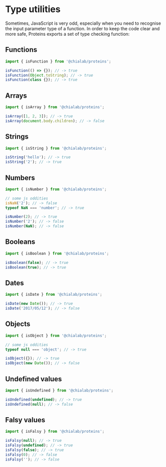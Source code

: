 # Type utilities

Sometimes, JavaScript is very odd, especially when you need to recognise the input parameter type of a function. In order to keep the code clear and more safe, Proteins exports a set of type checking function:

## Functions

```js
import { isFunction } from '@chialab/proteins';

isFunction(() => {}); // -> true
isFunction(Object.toString); // -> true
isFunction(class {}); // -> true
```

## Arrays

```js
import { isArray } from '@chialab/proteins';

isArray([1, 2, 3]); // -> true
isArray(document.body.children); // -> false
```

## Strings

```js
import { isString } from '@chialab/proteins';

isString('hello'); // -> true
isString('2'); // -> true
```

## Numbers

```js
import { isNumber } from '@chialab/proteins';

// some js oddities
isNaN('2'); // -> false
typeof NaN === 'number'; // -> true

isNumber(2); // -> true
isNumber('2'); // -> false
isNumber(NaN); // -> false
```

## Booleans

```js
import { isBoolean } from '@chialab/proteins';

isBoolean(false); // -> true
isBoolean(true); // -> true
```

## Dates

```js
import { isDate } from '@chialab/proteins';

isDate(new Date()); // -> true
isDate('2017/05/12'); // -> false
```

## Objects

```js
import { isObject } from '@chialab/proteins';

// some js oddities
typeof null === 'object'; // -> true

isObject({}); // -> true
isObject(new Date()); // -> false
```

## Undefined values

```js
import { isUndefined } from '@chialab/proteins';

isUndefined(undefined); // -> true
isUndefined(null); // -> false
```

## Falsy values

```js
import { isFalsy } from '@chialab/proteins';

isFalsy(null); // -> true
isFalsy(undefined); // -> true
isFalsy(false); // -> true
isFalsy(0); // -> false
isFalsy(''); // -> false
```
